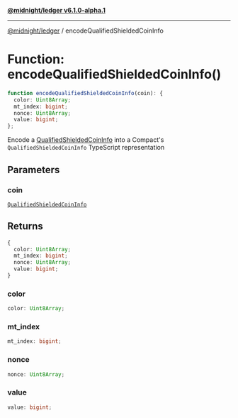 [**@midnight/ledger v6.1.0-alpha.1**](../README.md)

***

[@midnight/ledger](../globals.md) / encodeQualifiedShieldedCoinInfo

# Function: encodeQualifiedShieldedCoinInfo()

```ts
function encodeQualifiedShieldedCoinInfo(coin): {
  color: Uint8Array;
  mt_index: bigint;
  nonce: Uint8Array;
  value: bigint;
};
```

Encode a [QualifiedShieldedCoinInfo](../type-aliases/QualifiedShieldedCoinInfo.md) into a Compact's `QualifiedShieldedCoinInfo`
TypeScript representation

## Parameters

### coin

[`QualifiedShieldedCoinInfo`](../type-aliases/QualifiedShieldedCoinInfo.md)

## Returns

```ts
{
  color: Uint8Array;
  mt_index: bigint;
  nonce: Uint8Array;
  value: bigint;
}
```

### color

```ts
color: Uint8Array;
```

### mt\_index

```ts
mt_index: bigint;
```

### nonce

```ts
nonce: Uint8Array;
```

### value

```ts
value: bigint;
```
